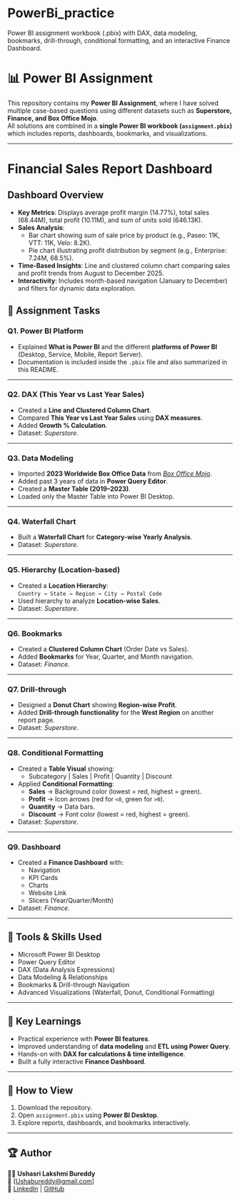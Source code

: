 # PowerBi_practice
Power BI assignment workbook (.pbix) with DAX, data modeling, bookmarks, drill-through, conditional formatting, and an interactive Finance Dashboard.


# 📊 Power BI Assignment

This repository contains my **Power BI Assignment**, where I have solved multiple case-based questions using different datasets such as **Superstore, Finance, and Box Office Mojo**.  
All solutions are combined in a **single Power BI workbook (`assignment.pbix`)** which includes reports, dashboards, bookmarks, and visualizations.

---
# Financial Sales Report Dashboard

## Dashboard Overview
- **Key Metrics**: Displays average profit margin (14.77%), total sales (68.44M), total profit (10.11M), and sum of units sold (646.13K).
- **Sales Analysis**: 
  - Bar chart showing sum of sale price by product (e.g., Paseo: 11K, VTT: 11K, Velo: 8.2K).
  - Pie chart illustrating profit distribution by segment (e.g., Enterprise: 7.24M, 68.5%).
- **Time-Based Insights**: Line and clustered column chart comparing sales and profit trends from August to December 2025.
- **Interactivity**: Includes month-based navigation (January to December) and filters for dynamic data exploration.

## 🚀 Assignment Tasks

### **Q1. Power BI Platform**
- Explained **What is Power BI** and the different **platforms of Power BI** (Desktop, Service, Mobile, Report Server).  
- Documentation is included inside the `.pbix` file and also summarized in this README.

---

### **Q2. DAX (This Year vs Last Year Sales)**
- Created a **Line and Clustered Column Chart**.  
- Compared **This Year vs Last Year Sales** using **DAX measures**.  
- Added **Growth % Calculation**.  
- Dataset: *Superstore*.  

---

### **Q3. Data Modeling**
- Imported **2023 Worldwide Box Office Data** from *[Box Office Mojo](https://www.boxofficemojo.com/year/world/?ref_=bo_nb_yl_tab)*.  
- Added past 3 years of data in **Power Query Editor**.  
- Created a **Master Table (2019–2023)**.  
- Loaded only the Master Table into Power BI Desktop.  

---

### **Q4. Waterfall Chart**
- Built a **Waterfall Chart** for **Category-wise Yearly Analysis**.  
- Dataset: *Superstore*.  

---

### **Q5. Hierarchy (Location-based)**
- Created a **Location Hierarchy**:  
  `Country → State → Region → City → Postal Code`  
- Used hierarchy to analyze **Location-wise Sales**.  
- Dataset: *Superstore*.  

---

### **Q6. Bookmarks**
- Created a **Clustered Column Chart** (Order Date vs Sales).  
- Added **Bookmarks** for Year, Quarter, and Month navigation.  
- Dataset: *Finance*.  

---

### **Q7. Drill-through**
- Designed a **Donut Chart** showing **Region-wise Profit**.  
- Added **Drill-through functionality** for the **West Region** on another report page.  
- Dataset: *Superstore*.  

---

### **Q8. Conditional Formatting**
- Created a **Table Visual** showing:  
  - Subcategory | Sales | Profit | Quantity | Discount  
- Applied **Conditional Formatting**:  
  - **Sales** → Background color (lowest = red, highest = green).  
  - **Profit** → Icon arrows (red for `<0`, green for `>0`).  
  - **Quantity** → Data bars.  
  - **Discount** → Font color (lowest = red, highest = green).  
- Dataset: *Superstore*.  

---

### **Q9. Dashboard**
- Created a **Finance Dashboard** with:  
  - Navigation  
  - KPI Cards  
  - Charts  
  - Website Link  
  - Slicers (Year/Quarter/Month)  
- Dataset: *Finance*.  

---



## 🔧 Tools & Skills Used
- Microsoft Power BI Desktop  
- Power Query Editor  
- DAX (Data Analysis Expressions)  
- Data Modeling & Relationships  
- Bookmarks & Drill-through Navigation  
- Advanced Visualizations (Waterfall, Donut, Conditional Formatting)  

---

## 🎯 Key Learnings
- Practical experience with **Power BI features**.  
- Improved understanding of **data modeling** and **ETL using Power Query**.  
- Hands-on with **DAX for calculations & time intelligence**.  
- Built a fully interactive **Finance Dashboard**.  

---

## 📌 How to View
1. Download the repository.  
2. Open `assignment.pbix` using **Power BI Desktop**.  
3. Explore reports, dashboards, and bookmarks interactively.  

---

## 🏆 Author
👩‍💻 **Ushasri Lakshmi Bureddy**  
📧 [Ushabureddy@gmail.com]  
🔗 [LinkedIn](linkedin.com/in/usha-bureddy-748a07300) | [GitHub](https://github.com/Ushabureddy)
